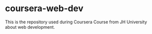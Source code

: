 # coursera-web-dev
This is the repository used during Coursera Course from JH University about web development.
